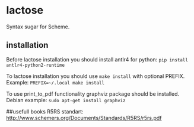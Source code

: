 # lactose
Syntax sugar for Scheme.

## installation
Before lactose installation you should install antlr4 for python:
`pip install antlr4-python2-runtime`

To lactose installation you should use `make install` with optional PREFIX.
Example: `PREFIX=~/.local make install`

To use print_to_pdf functionality graphviz package should be installed.
Debian example: `sudo apt-get install graphviz`

##usefull books
R5RS standart: http://www.schemers.org/Documents/Standards/R5RS/r5rs.pdf